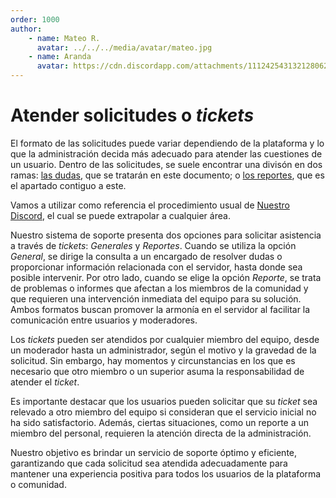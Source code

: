 ```yaml
---
order: 1000
author: 
    - name: Mateo R.
      avatar: ../../../media/avatar/mateo.jpg
    - name: Aranda
      avatar: https://cdn.discordapp.com/attachments/1112425431321280622/1136105296247398470/IMG_1164.jpg
---
```

# Atender solicitudes o <em>tickets</em>
El formato de las solicitudes puede variar dependiendo de la plataforma y lo que la administración decida más adecuado para atender las cuestiones de un usuario.
Dentro de las solicitudes, se suele encontrar una divisón en dos ramas: [las dudas](./solicitudes.md), que se tratarán en este documento; o [los reportes](./reportes.md), que es el apartado contiguo a este.

Vamos a utilizar como referencia el procedimiento usual de [Nuestro Discord](https://discord.gg/gatitos), el cual se puede extrapolar a cualquier área.

Nuestro sistema de soporte presenta dos opciones para solicitar asistencia a través de _tickets_: _Generales_ y _Reportes_. Cuando se utiliza la opción _General_, se dirige la consulta a un encargado de resolver dudas o proporcionar información relacionada con el servidor, hasta donde sea posible intervenir. Por otro lado, cuando se elige la opción _Reporte_, se trata de problemas o informes que afectan a los miembros de la comunidad y que requieren una intervención inmediata del equipo para su solución. Ambos formatos buscan promover la armonía en el servidor al facilitar la comunicación entre usuarios y moderadores.

Los _tickets_ pueden ser atendidos por cualquier miembro del equipo, desde un moderador hasta un administrador, según el motivo y la gravedad de la solicitud. Sin embargo, hay momentos y circunstancias en los que es necesario que otro miembro o un superior asuma la responsabilidad de atender el _ticket_.

Es importante destacar que los usuarios pueden solicitar que su _ticket_ sea relevado a otro miembro del equipo si consideran que el servicio inicial no ha sido satisfactorio. Además, ciertas situaciones, como un reporte a un miembro del personal, requieren la atención directa de la administración.

Nuestro objetivo es brindar un servicio de soporte óptimo y eficiente, garantizando que cada solicitud sea atendida adecuadamente para mantener una experiencia positiva para todos los usuarios de la plataforma o comunidad.